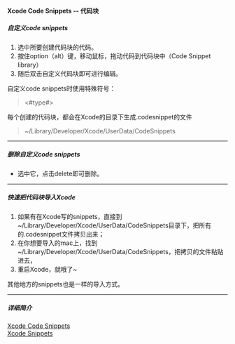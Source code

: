 #### Xcode Code Snippets --  代码块

##### 自定义code snippets
1. 选中所要创建代码块的代码。
2. 按住option（alt）键，移动鼠标，拖动代码到代码块中（Code Snippet library）
3. 随后双击自定义代码块即可进行编辑。

自定义code snippets时使用特殊符号：
> <#type#>

每个创建的代码块，都会在Xcode的目录下生成.codesnippet的文件
> ~/Library/Developer/Xcode/UserData/CodeSnippets


---

##### 删除自定义code snippets
 * 选中它，点击delete即可删除。


---

##### 快速把代码块导入Xcode

1. 如果有在Xcode写的snippets，直接到~/Library/Developer/Xcode/UserData/CodeSnippets目录下，把所有的.codesnippet文件拷贝出来；
2. 在你想要导入的mac上，找到~/Library/Developer/Xcode/UserData/CodeSnippets，把拷贝的文件粘贴进去，
3. 重启Xcode，就哦了~

其他地方的snippets也是一样的导入方式。

---

##### 详细简介
[Xcode Code Snippets](http://www.cocoachina.com/industry/20130604/6336.html)    
[Xcode Snippets](http://nshipster.com/xcode-snippets/)

